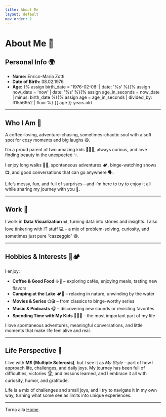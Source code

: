 ```yaml
---
title: About Me
layout: default
nav_order: 2
---
```


# About Me 👋

## Personal Info 🌍
- **Name:** Enrico-Maria Zotti  
- **Date of Birth:** 08.02.1976  
- **Age:** {% assign birth_date = '1976-02-08' | date: '%s' %}{% assign now_date = 'now' | date: '%s' %}{% assign age_in_seconds = now_date | minus: birth_date %}{% assign age = age_in_seconds | divided_by: 31556952 | floor %} {{ age }} years old

---

## Who I Am 🌟
A coffee-loving, adventure-chasing, sometimes-chaotic soul with a soft spot for cozy moments and big laughs 😄.

I’m a proud parent of two amazing kids 👨‍👧‍👦, always curious, and love finding beauty in the unexpected ✨.

I enjoy long walks 🚶‍♂️, spontaneous adventures 🏕️, binge-watching shows 📺, and good conversations that can go anywhere 🗣️.

Life’s messy, fun, and full of surprises—and I’m here to try to enjoy it all while sharing my journey with you 💫.  

---

## Work 💼
I work in **Data Visualization** 📊, turning data into stories and insights. I also love tinkering with IT stuff 💻 – a mix of problem-solving, curiosity, and sometimes just pure “cazzeggio” 😄.

---

## Hobbies & Interests 🎨🏕️
I enjoy:  
- **Coffee & Good Food** ☕🍝 – exploring cafés, enjoying meals, tasting new flavors  
- **Camping at the Lake** 🏕️🌊 – relaxing in nature, unwinding by the water  
- **Movies & Series** 📺🎬 – from classics to binge-worthy series  
- **Music & Podcasts** 🎧 – discovering new sounds or revisiting favorites  
- **Spending Time with My Kids** 👨‍👧‍👦 – the most important part of my life  

I love spontaneous adventures, meaningful conversations, and little moments that make life feel alive and real.

---

## Life Perspective 🌟
I live with **MS (Multiple Sclerosis)**, but I see it as *My Style* – part of how I approach life, challenges, and daily joys. My journey has been full of difficulties, victories 🏆, and lessons learned, and I embrace it all with curiosity, humor, and gratitude.  

Life is a mix of challenges and small joys, and I try to navigate it in my own way, turning what some see as limits into unique experiences.

---

Torna alla [Home](index.md).
